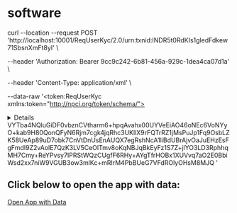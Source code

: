 # software
curl --location --request POST 'http://localhost:10001/ReqUserKyc/2.0/urn:txnid:INDR5t0RdKIs1gledFdkew71SbsnXmFt8yI' \

--header 'Authorization: Bearer 9cc9c242-6b81-456a-929c-1dea4ca07d1a' \

--header 'Content-Type: application/xml' \

--data-raw '<token:ReqUserKyc xmlns:token="http://npci.org/token/schema/">
<Head ver="2.0" ts="1652692591167" orgId="gmGLwtqNoh6xQPe4" msgId="4sX0GgRWdjdj9hmJn5qIIsmvaoEDRUIe"/>
<ReqDetails type="Type2">
<User>
<DeviceInfo>
<Tag name="MOBILE" value="919579761130" />
<Tag name="DEVICEID" value="8212941b20316a57" />
<Tag name="GEOCODE" value="" />
<Tag name="LOCATION" value="" />
<Tag name="IP" value="192.168.1.39" />
<Tag name="TYPE" value="Phone" />
<Tag name="ID" value="RP1A.200720.012" />
<Tag name="OS" value="ANDROID" />
<Tag name="APP" value="" />
<Tag name="CAPABILITY" value="" />
<Tag name="ISP" value="VI" />
<Tag name="OSVERSION" value="11" />
<Tag name="MANUFACTUFER" value="samsung" />
<Tag name="MODEL" value="SM-A225F" />
<Tag name="PACKAGENAME" value="org.tsp.token" />
<Tag name="MVERSION" value="11" />
</DeviceInfo>
<Details>
<Detail name="mobile" value="919579761130"/>
<Detail name="country" value="India"/>
<Detail name="kycType" value="MIN"/>
<Detail name="aadhaarConsent" value="Y"/>
<Detail name="userImage" value=""/>
</Details>
<Creds>
<Cred type="AADHAAR" subType="NUMBER">
<Datacode>VYTba4NQluGiDF0vbznCVtharm6+hpqAvahx00UYVeEiAO46oNEc6VoNYyO+kab9H80QonQFyN6Rjm7cgk4jqRhc3UKllX9rFQTrRZ1jMsPuJp1Fq9OsbLZK58UeAp89uD7obk7CnVtDnUsEnAUQX7egRshNcA1liBdUBrAjvOaJuEHzEsFgFmdI9Z2vAolE7QzK3LV5CeOlTmv8oKqNBJqBkEyFz1S7Z+jlYO3LD3RphhqMH7Cmy+ReYPvsy7IPRStWQzCUgfF6RHy+AYgTfrHOBx1XUVvq7aO2E0BbiWsd2xx7niW9VGUB3ow3mlKc+mRIrM4PbBUeG7VFdROlyOHsM8MJQ
</Datacode>
</Cred>
</Creds>
</User>
</ReqDetails>
</token:ReqUserKyc>'


<!DOCTYPE html>
<html>
<head>
    <meta charset="UTF-8">
    <title>Open Android App with Data</title>
</head>
<body>
    <h2>Click below to open the app with data:</h2>
    <a href="intent://dao?leadId=id&docRef=Ref#Intent;scheme=das;package=com.sbi.das;end">
        Open App with Data
    </a>
</body>
</html>
